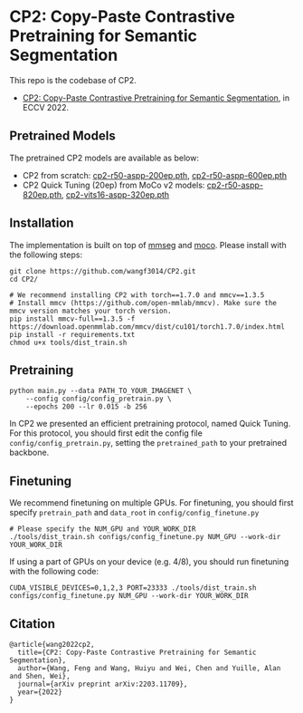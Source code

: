# CP2: Copy-Paste Contrastive Pretraining for Semantic Segmentation

This repo is the codebase of CP2.
* [CP2: Copy-Paste Contrastive Pretraining for Semantic Segmentation](https://arxiv.org/abs/2203.11709), in ECCV 2022.

## Pretrained Models
The pretrained CP2 models are available as below:
- CP2 from scratch: [cp2-r50-aspp-200ep.pth](https://drive.google.com/file/d/1VUS3PTio-djiPMCWJGA_eqpJM2yRks5W/view?usp=sharing), [cp2-r50-aspp-600ep.pth](https://drive.google.com/file/d/1HioGDeGJaimk9zjKQ1dQqUUPQWBB-w6g/view?usp=sharing)
- CP2 Quick Tuning (20ep) from MoCo v2 models: [cp2-r50-aspp-820ep.pth](https://drive.google.com/file/d/1hr-SEaX1npAEVv7qmBKmv0e1VdmfJ3Ww/view?usp=sharing), [cp2-vits16-aspp-320ep.pth](https://drive.google.com/file/d/1vLTmBl9qvcwmyS3JFQ3ZHGQTmQ6E-Sct/view?usp=sharing)

## Installation
The implementation is built on top of [mmseg](https://github.com/open-mmlab/mmsegmentation) and [moco](https://github.com/facebookresearch/moco). Please install with the following steps:
```
git clone https://github.com/wangf3014/CP2.git
cd CP2/

# We recommend installing CP2 with torch==1.7.0 and mmcv==1.3.5
# Install mmcv (https://github.com/open-mmlab/mmcv). Make sure the mmcv version matches your torch version.
pip install mmcv-full==1.3.5 -f https://download.openmmlab.com/mmcv/dist/cu101/torch1.7.0/index.html
pip install -r requirements.txt
chmod u+x tools/dist_train.sh
```

## Pretraining
```
python main.py --data PATH_TO_YOUR_IMAGENET \
    --config config/config_pretrain.py \
    --epochs 200 --lr 0.015 -b 256
```
In CP2 we presented an efficient pretraining protocol, named Quick Tuning. For this protocol, you should first edit the config file `config/config_pretrain.py`, setting the `pretrained_path` to your pretrained backbone.

## Finetuning
We recommend finetuning on multiple GPUs. For finetuning, you should first specify `pretrain_path` and `data_root` in `config/config_finetune.py`
```
# Please specify the NUM_GPU and YOUR_WORK_DIR
./tools/dist_train.sh configs/config_finetune.py NUM_GPU --work-dir YOUR_WORK_DIR
```
If using a part of GPUs on your device (e.g. 4/8), you should run finetuning with the following code:
```
CUDA_VISIBLE_DEVICES=0,1,2,3 PORT=23333 ./tools/dist_train.sh configs/config_finetune.py NUM_GPU --work-dir YOUR_WORK_DIR
```

## Citation
```
@article{wang2022cp2,
  title={CP2: Copy-Paste Contrastive Pretraining for Semantic Segmentation},
  author={Wang, Feng and Wang, Huiyu and Wei, Chen and Yuille, Alan and Shen, Wei},
  journal={arXiv preprint arXiv:2203.11709},
  year={2022}
}
```
